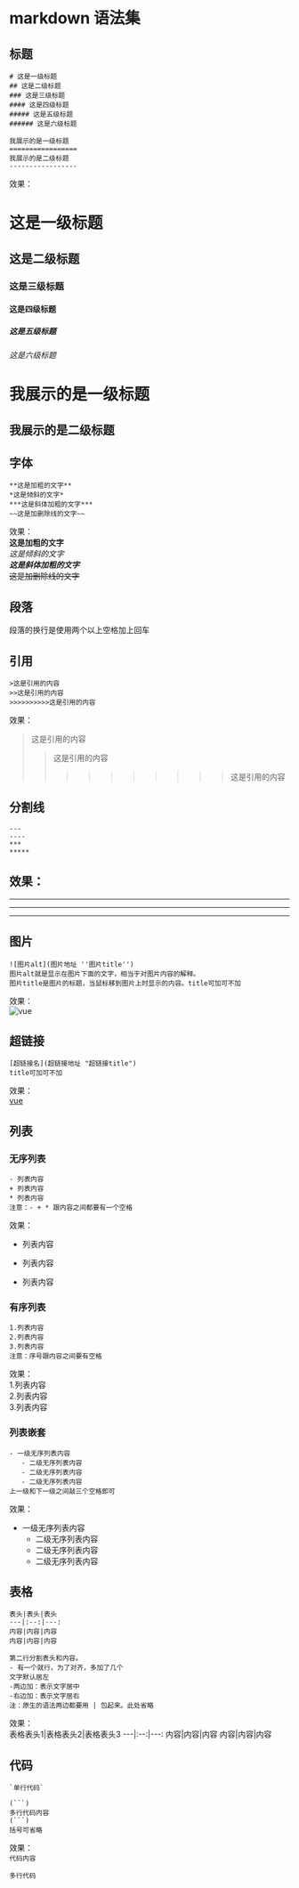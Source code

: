# markdown 语法集


## 标题
```
# 这是一级标题
## 这是二级标题
### 这是三级标题
#### 这是四级标题
##### 这是五级标题
###### 这是六级标题

我展示的是一级标题
=================
我展示的是二级标题
-----------------
```
效果：  
# 这是一级标题  
## 这是二级标题  
### 这是三级标题  
#### 这是四级标题  
##### 这是五级标题  
###### 这是六级标题  

我展示的是一级标题
=================
我展示的是二级标题
-----------------


## 字体
```
**这是加粗的文字**
*这是倾斜的文字*
***这是斜体加粗的文字***
~~这是加删除线的文字~~
```
效果：  
**这是加粗的文字**  
*这是倾斜的文字*  
***这是斜体加粗的文字***  
~~这是加删除线的文字~~  


## 段落
段落的换行是使用两个以上空格加上回车


## 引用
```
>这是引用的内容
>>这是引用的内容
>>>>>>>>>>这是引用的内容
```
效果：  
>这是引用的内容
>>这是引用的内容
>>>>>>>>>>这是引用的内容


## 分割线
```
---
----
***
*****
```
效果：  
---
----
***
*****


## 图片
```
![图片alt](图片地址 ''图片title'')
图片alt就是显示在图片下面的文字，相当于对图片内容的解释。
图片title是图片的标题，当鼠标移到图片上时显示的内容。title可加可不加
```
效果：  
![vue](https://ss0.baidu.com/73x1bjeh1BF3odCf/it/u=1681391545,4187928589&amp;fm=85 'vue')


## 超链接
```
[超链接名](超链接地址 "超链接title")
title可加可不加
```
效果：  
[vue](https://vuejs.org/ "vue官网")


## 列表
### 无序列表
```
- 列表内容
+ 列表内容
* 列表内容
注意：- + * 跟内容之间都要有一个空格
```
效果：  
- 列表内容
+ 列表内容
* 列表内容

### 有序列表
```
1.列表内容
2.列表内容
3.列表内容
注意：序号跟内容之间要有空格
```
效果：  
1.列表内容  
2.列表内容  
3.列表内容  


### 列表嵌套
```
- 一级无序列表内容   
   - 二级无序列表内容  
   - 二级无序列表内容  
   - 二级无序列表内容  
上一级和下一级之间敲三个空格即可   
```
效果：  
- 一级无序列表内容   
   - 二级无序列表内容  
   - 二级无序列表内容  
   - 二级无序列表内容  


##  表格
```
表头|表头|表头
---|:--:|---:
内容|内容|内容
内容|内容|内容

第二行分割表头和内容。
- 有一个就行，为了对齐，多加了几个
文字默认居左
-两边加：表示文字居中
-右边加：表示文字居右
注：原生的语法两边都要用 | 包起来。此处省略
```
效果：  
表格表头1|表格表头2|表格表头3
---|:--:|---:
内容|内容|内容
内容|内容|内容

## 代码
```
`单行代码`

(```)
多行代码内容
(```)
括号可省略
```
效果：  
`代码内容`
```
多行代码
```


<!-- ## 流程图
```
```flow
st=>start: 开始
op=>operation: My Operation
cond=>condition: Yes or No?
e=>end
st->op->cond
cond(yes)->e
cond(no)->op
&```
```
效果：  
```flow
st=>start: 开始
op=>operation: My Operation
cond=>condition: Yes or No?
e=>end
st->op->cond
cond(yes)->e
cond(no)->op
&``` -->